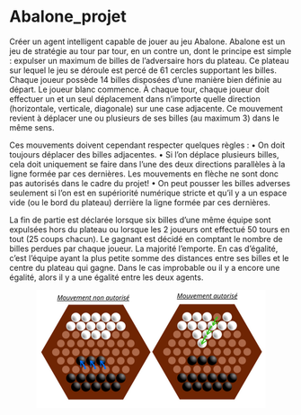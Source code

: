 # Abalone_projet

Créer un agent intelligent capable de jouer au jeu Abalone. Abalone est un jeu de stratégie au tour par tour, en un contre un, dont le principe est simple : expulser un maximum de billes de l’adversaire hors
du plateau. Ce plateau sur lequel le jeu se déroule est percé de 61 cercles supportant les billes. Chaque joueur possède 14 billes disposées d’une manière bien définie au départ. Le joueur blanc commence. À chaque tour,
chaque joueur doit effectuer un et un seul déplacement dans n’importe quelle direction (horizontale, verticale, diagonale) sur une case adjacente. Ce mouvement revient à déplacer une ou plusieurs de ses billes (au
maximum 3) dans le même sens.

Ces mouvements doivent cependant respecter quelques règles :
• On doit toujours déplacer des billes adjacentes.
• Si l’on déplace plusieurs billes, cela doit uniquement se faire dans l’une des deux directions parallèles à la ligne formée par ces dernières. Les mouvements en flèche ne sont donc pas autorisés dans le cadre du projet!
• On peut pousser les billes adverses seulement si l’on est en supériorité numérique stricte et qu’il y a un espace vide (ou le bord du plateau) derrière la ligne formée par ces dernières.

La fin de partie est déclarée lorsque six billes d’une même équipe sont expulsées hors du plateau ou lorsque les 2 joueurs ont effectué 50 tours en tout (25 coups chacun). Le gagnant est décidé en comptant le nombre de billes perdues par chaque joueur. La majorité l’emporte. En cas d’égalité, c’est l’équipe ayant la plus petite somme des distances entre ses billes et le centre du plateau qui gagne. Dans le cas improbable ou il y a encore une égalité, alors il y a une égalité entre les deux agents.

<p align="center" >
<code><img src="GUI/Rapport annuel professionnel entreprise simple.png" style= ''></code>
</p>
